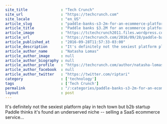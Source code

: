 ```yaml
---
site_title               : "Tech Crunch"
site_url                 : "https://techcrunch.com"
site_locale              : "en_US"
article_slug             : "paddle-banks-s3-2m-for-an-ecommerce-platform-targeting-saas-startups"
article_title            : "Paddle banks $3.2M for an ecommerce platform targeting SaaS startups"
article_image            : "https://tctechcrunch2011.files.wordpress.com/2016/09/screen-shot-2016-09-28-at-8-18-37-pm.png?w=764&h=400&crop=1"
article_url              : "https://techcrunch.com/2016/09/28/paddle-banks-3-2m-for-an-ecommerce-platform-targeting-saas-startups/"
article_published_at     : "2016-09-28T11:57:33-03:00"
article_description      : "It's definitely not the sexiest platform play in tech town but b2b startup Paddle thinks it's found an underserved niche -- selling a SaaS ecommerce service..."
article_author_name      : "Natasha Lomas"
article_author_image     : null
article_author_biography : null
article_author_profile   : "https://techcrunch.com/author/natasha-lomas/"
article_author_facebook  : null
article_author_twitter   : "https://twitter.com/riptari"
category                 : ['technology']
tags                     : ['Tech Crunch']
permalink                : "/:categories/paddle-banks-s3-2m-for-an-ecommerce-platform-targeting-saas-startups/"
layout                   : post
---
```


It's definitely not the sexiest platform play in tech town but b2b startup Paddle thinks it's found an underserved niche -- selling a SaaS ecommerce service...
